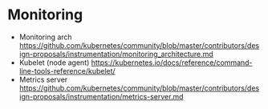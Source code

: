 # Monitoring

- Monitoring arch https://github.com/kubernetes/community/blob/master/contributors/design-proposals/instrumentation/monitoring_architecture.md
- Kubelet (node agent) https://kubernetes.io/docs/reference/command-line-tools-reference/kubelet/
- Metrics server https://github.com/kubernetes/community/blob/master/contributors/design-proposals/instrumentation/metrics-server.md
